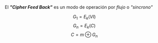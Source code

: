 El ***"Cipher Feed Back"*** es un modo de operación por *flujo* o *"sincrono"*

$$
G_1=E_k(VI)
$$
$$
G_n=E_k(C)
$$
$$
C=m \oplus G_n
$$
